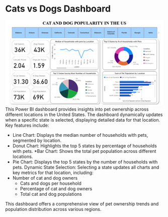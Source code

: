 # Cats vs Dogs Dashboard
![U.S. Pet Households Dashboard-2.0](CatsvsDogs2.0.png)
This Power BI dashboard provides insights into pet ownership across different locations in the United States. The dashboard dynamically updates when a specific state is selected, displaying detailed data for that location. Key features include:

* Line Chart: Displays the median number of households with pets, segmented by location.
* Donut Chart: Highlights the top 5 states by percentage of households with pets.
*Bar Chart: Shows the total pet population across different locations.
* Pie Chart: Displays the top 5 states by the number of households with pets.
Dynamic State Selection: Selecting a state updates all charts and key metrics for that location, including:
* Number of cat and dog owners
  - Cats and dogs per household
  - Percentage of cat and dog owners
  - Total cat and dog populations

This dashboard offers a comprehensive view of pet ownership trends and population distribution across various regions.
